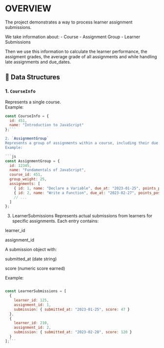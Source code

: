 # OVERVIEW
The project demonstrates a way to process learner assignment submissions.

We take information about:
    - Course
    - Assignment Group
    - Learner Submissions

Then we use this information to calculate the learner performance, the assigment grades, the average grade of all assignments and while handling late assignments and due_dates.
## 📂 Data Structures

### 1. `CourseInfo`
Represents a single course.  
Example:
```js
const CourseInfo = {
  id: 451,
  name: "Introduction to JavaScript"
};```

2. `AssignmentGroup`
Represents a group of assignments within a course, including their due dates and points possible.
Example:

```js
const AssignmentGroup = {
  id: 12345,
  name: "Fundamentals of JavaScript",
  course_id: 451,
  group_weight: 25,
  assignments: [
    { id: 1, name: "Declare a Variable", due_at: "2023-01-25", points_possible: 50 },
    { id: 2, name: "Write a Function", due_at: "2023-02-27", points_possible: 150 },
    // ...
  ]
};

```
3. LearnerSubmissions
Represents actual submissions from learners for specific assignments.
Each entry contains:

learner_id

assignment_id

A submission object with:

submitted_at (date string)

score (numeric score earned)

Example:

```js

const LearnerSubmissions = [
  {
    learner_id: 125,
    assignment_id: 1,
    submission: { submitted_at: "2023-01-25", score: 47 }
  },
  {
    learner_id: 210,
    assignment_id: 2,
    submission: { submitted_at: "2023-02-28", score: 120 }
  }
];```